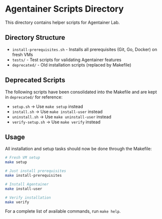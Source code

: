 # Agentainer Scripts Directory

This directory contains helper scripts for Agentainer Lab.

## Directory Structure

- `install-prerequisites.sh` - Installs all prerequisites (Git, Go, Docker) on fresh VMs
- `tests/` - Test scripts for validating Agentainer features
- `deprecated/` - Old installation scripts (replaced by Makefile)

## Deprecated Scripts

The following scripts have been consolidated into the Makefile and are kept in `deprecated/` for reference:

- `setup.sh` → Use `make setup` instead
- `install.sh` → Use `make install-user` instead
- `uninstall.sh` → Use `make uninstall-user` instead
- `verify-setup.sh` → Use `make verify` instead

## Usage

All installation and setup tasks should now be done through the Makefile:

```bash
# Fresh VM setup
make setup

# Just install prerequisites
make install-prerequisites

# Install Agentainer
make install-user

# Verify installation
make verify
```

For a complete list of available commands, run `make help`.